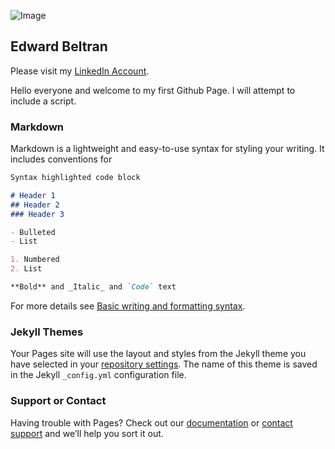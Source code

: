 ![Image](https://media-exp1.licdn.com/dms/image/C5603AQH-mgbRE3qg5Q/profile-displayphoto-shrink_100_100/0/1652203608219?e=1657756800&v=beta&t=WlkvbG2vVbi67urQBzDbdeN8SR68aGNrZ7N_p-51CTI)

## Edward Beltran
Please visit my [LinkedIn Account](www.linkedin.com/in/edward-beltran).

Hello everyone and welcome to my first Github Page. I will attempt to include a script.

### Markdown

Markdown is a lightweight and easy-to-use syntax for styling your writing. It includes conventions for

```markdown
Syntax highlighted code block

# Header 1
## Header 2
### Header 3

- Bulleted
- List

1. Numbered
2. List

**Bold** and _Italic_ and `Code` text


```

For more details see [Basic writing and formatting syntax](https://docs.github.com/en/github/writing-on-github/getting-started-with-writing-and-formatting-on-github/basic-writing-and-formatting-syntax).

### Jekyll Themes

Your Pages site will use the layout and styles from the Jekyll theme you have selected in your [repository settings](https://github.com/edward-beltran/First-Github-Page/settings/pages). The name of this theme is saved in the Jekyll `_config.yml` configuration file.

### Support or Contact

Having trouble with Pages? Check out our [documentation](https://docs.github.com/categories/github-pages-basics/) or [contact support](https://support.github.com/contact) and we’ll help you sort it out.
